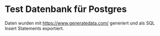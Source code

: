 # Test Datenbank für Postgres



Daten wurden mit https://www.generatedata.com/ generiert und als SQL Insert Statements exportiert.
